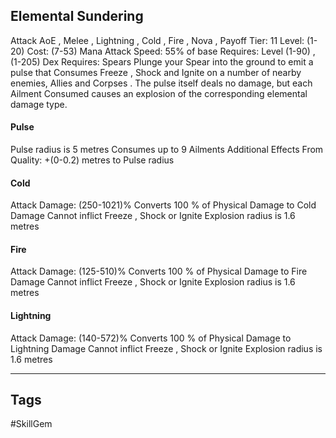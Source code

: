 ## Elemental Sundering
Attack
AoE , Melee , Lightning , Cold , Fire , Nova , Payoff
Tier: 11
Level: (1-20)
Cost: (7-53) Mana
Attack Speed: 55% of base
Requires: Level (1-90) , (1-205) Dex
Requires: Spears
Plunge your Spear into the ground to emit a pulse that Consumes Freeze , Shock and Ignite on a number of nearby enemies, Allies and Corpses . The pulse itself deals no damage, but each Ailment Consumed causes an explosion of the corresponding elemental damage type.
#### Pulse
Pulse radius is 5 metres
Consumes up to 9 Ailments
Additional Effects From Quality:
+(0-0.2) metres to Pulse radius
#### Cold
Attack Damage: (250-1021)%
Converts 100 % of Physical Damage to Cold Damage
Cannot inflict Freeze , Shock or Ignite
Explosion radius is 1.6 metres
#### Fire
Attack Damage: (125-510)%
Converts 100 % of Physical Damage to Fire Damage
Cannot inflict Freeze , Shock or Ignite
Explosion radius is 1.6 metres
#### Lightning
Attack Damage: (140-572)%
Converts 100 % of Physical Damage to Lightning Damage
Cannot inflict Freeze , Shock or Ignite
Explosion radius is 1.6 metres

---
## Tags
#SkillGem
